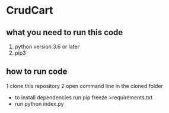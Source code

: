 # CrudCart

## what you need to run this code
1. python version 3.6 or later
2. pip3 
## how to run code 
1  clone this repository 
2 open command line in the cloned folder
  * to install dependencies run pip freeze >requirements.txt
  * run python index.py 
